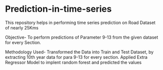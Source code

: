 # Prediction-in-time-series
This repository helps in performing time series prediction on Road Dataset of nearly 25Kms

Objective-
To perform predictions of Parameter 9-13 from the given dataset for every Section.

Methodology Used-
Transformed the Data into Train and Test Dataset, by extracting 10th year data for para 9-13 for every section. Applied Extra Regressor Model to implent random forest and predicted the values
